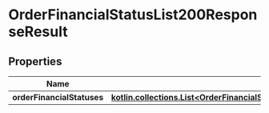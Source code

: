 
# OrderFinancialStatusList200ResponseResult

## Properties
| Name | Type | Description | Notes |
| ------------ | ------------- | ------------- | ------------- |
| **orderFinancialStatuses** | [**kotlin.collections.List&lt;OrderFinancialStatusList200ResponseResultOrderFinancialStatusesInner&gt;**](OrderFinancialStatusList200ResponseResultOrderFinancialStatusesInner.md) |  |  [optional] |



